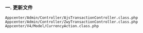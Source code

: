 ### 一. 更新文件

	Appcenter/Admin/Controller/AjsTransactionController.class.php
	Appcenter/Admin/Controller/ZwyTransactionController.class.php
	Appcenter/V4/Model/CurrencyAction.class.php
	